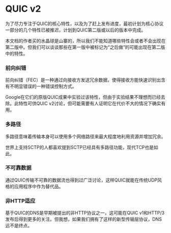 # QUIC v2

为了尽力专注于QUIC的核心特性，以及为了赶上发布进度，最初计划为核心协议一部分的几个特性已被推迟，计划到QUIC第二版或以后的版本中完成。

本文档的作者买的水晶球是山寨的，所以我们不能知道哪些特性会或者不会出现在第二版中。但我们可以谈谈那些在第一版中被标记为“之后做”的可能出现在第二版中的特性。

### 前向纠错

前向纠错（FEC）是一种通过向接收方发送冗余数据，使得接收方能快速识别出含有不明显错误的一种错误控制方式。

Google在它们的原版QUIC成果中实验过该特性，但由于实验结果不理想而已经去除。此特性可供QUIC v2讨论，但可能需要有人证明它在代价不大的情况下确实有用。



### 多路径

多路径意味着传输本身可以使用多个网络路径来最大程度地利用资源并增加冗余。

世界上支持SCTP的人都喜欢提到SCTP已经具有多路径功能，现代TCP也是如此。

### 不可靠数据

通过QUIC传输不可靠的数据流也得到过广泛讨论，这样QUIC就能在传统UDP风格的应用程序中作为替代品。


### 非HTTP适应

基于QUIC的DNS是早期被提出的非HTTP协议之一，这可能在QUIC v1和HTTP/3发布后得到更多的关注。但我想，如果我们拥有了这样的新型传输层协议，DNS远不是终点。